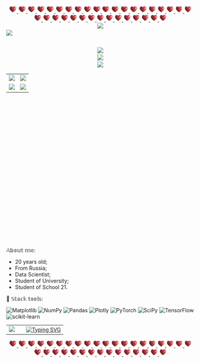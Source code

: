 <link href = "CSS/readme.css">

<!-- The head table: gifs + banner -->
<table align = "center">
   <tr>
      <!-- Spaces gifs-->
      <div align = "center">
         <a href = "https://github.com/polina-vaganova/polina-vaganova/blob/main/Materials/Space.gif">
            <img src = "Materials/Space.gif" width = "21" height = "20">
            <img src = "Materials/Space.gif" width = "21" height = "20">
            <img src = "Materials/Space.gif" width = "21" height = "20">
            <img src = "Materials/Space.gif" width = "21" height = "20">
            <img src = "Materials/Space.gif" width = "21" height = "20">
            <img src = "Materials/Space.gif" width = "21" height = "20">
            <img src = "Materials/Space.gif" width = "21" height = "20">
            <img src = "Materials/Space.gif" width = "21" height = "20">
            <img src = "Materials/Space.gif" width = "21" height = "20">
            <img src = "Materials/Space.gif" width = "21" height = "20">
            <img src = "Materials/Space.gif" width = "21" height = "20">
            <img src = "Materials/Space.gif" width = "21" height = "20">
            <img src = "Materials/Space.gif" width = "21" height = "20">
            <img src = "Materials/Space.gif" width = "21" height = "20">
            <img src = "Materials/Space.gif" width = "21" height = "20">
            <img src = "Materials/Space.gif" width = "20" height = "20">
            <img src = "Materials/Space.gif" width = "20" height = "20">
            <img src = "Materials/Space.gif" width = "20" height = "20">
            <img src = "Materials/Space.gif" width = "20" height = "20">
            <img src = "Materials/Space.gif" width = "20" height = "20">
            <img src = "Materials/Space.gif" width = "20" height = "20">
            <img src = "Materials/Space.gif" width = "20" height = "20">
            <img src = "Materials/Space.gif" width = "20" height = "20">
            <img src = "Materials/Space.gif" width = "20" height = "20">
            <img src = "Materials/Space.gif" width = "20" height = "20">
            <img src = "Materials/Space.gif" width = "20" height = "20">
            <img src = "Materials/Space.gif" width = "20" height = "20">
            <img src = "Materials/Space.gif" width = "20" height = "20">
            <img src = "Materials/Space.gif" width = "20" height = "20">
            <img src = "Materials/Space.gif" width = "20" height = "20">
            <img src = "Materials/Space.gif" width = "20" height = "20">
            <img src = "Materials/Space.gif" width = "20" height = "20">
            <img src = "Materials/Space.gif" width = "20" height = "20">
            <img src = "Materials/Space.gif" width = "20" height = "20">
            <img src = "Materials/Space.gif" width = "20" height = "20">
         </a>
      </div>
   </tr>

   <!-- Banner: erdogan-deniz -->
   <tr>
      <div align = "center">   
         <image src = "/Materials/title.png"> </image> 
      </div>
   </tr>
   
   <img src = "https://komarev.com/ghpvc/?username=polina-vaganova" />
</table>

<!-- All stats table-->
<table height = "450px" align = "center">
   
   <!-- Streak and main launguge -->
   <tr>
      <td>
         <div align = "right">
            <img width = "100%" src = "http://github-readme-streak-stats.herokuapp.com?user=polina-vaganova&theme=tokyonight&hide_border=true&border_radius=3&locale=ru&date_format=n%2Fj%5B%2FY%5D&card_width=420">
         </div>
      </td>
      <td>
         <div align = "left">
            <img width = "100%" src = "https://github-readme-stats.vercel.app/api?username=polina-vaganova&show=reviews_started&theme=tokyonight&show_icons=true&hide_border=true&locale=ru&hide_title=true&langs_count=5">
         </div>
      </td>
   </tr>
   
   <!-- Launguages, school 21 -->
   <tr>
      <td>
         <div align = "right">
            <img width = "100%" src = "https://github-readme-stats.vercel.app/api/top-langs/?username=polina-vaganova&layout=compact&hide_border=true&locale=ru&hide_title=true">
         </div>
      </td>
      <td>
         <div align = "left">
            <a href = "https://github.com/erdogan-deniz/School21">
               <img width = "100%" src = "https://github-readme-stats.vercel.app/api/pin/?username=polina-vaganova&repo=School21">
            </a>
         </div>
      </td>
   </tr>
   
   <!-- Trophies -->
   <tr>
      <div align = "center">
         <img src = "https://github-profile-trophy.vercel.app/?username=polina-vaganova&theme=tokyonight&column=-1&no-bg=true&no-frame=true">
      </div>
   </tr>
   
   <!-- Activity graph -->
   <tr>
      <div align = "center">
         <img src = "https://github-readme-activity-graph.vercel.app/graph?username=polina-vaganova&theme=tokyo-night">
      </div>
   </tr>

   <!-- Activity graph -->
   <tr>
      <div align = "center">
         <img src = "https://leetcode-stats-six.vercel.app/api?username=polina-vaganova&theme=dark">
      </div>
   </tr>
</table>

𝔸𝕓𝕠𝕦𝕥 𝕞𝕖:
* 20 years old;
* From Russia;
* Data Scientist;
* Student of University;
* Student of School 21.

🍋 𝕊𝕥𝕒𝕔𝕜 𝕥𝕠𝕠𝕝𝕤:

![Matplotlib](https://img.shields.io/badge/Matplotlib-%23ffffff.svg?style=for-the-badge&logo=Matplotlib&logoColor=black)
![NumPy](https://img.shields.io/badge/numpy-%23013243.svg?style=for-the-badge&logo=numpy&logoColor=white)
![Pandas](https://img.shields.io/badge/pandas-%23150458.svg?style=for-the-badge&logo=pandas&logoColor=white)
![Plotly](https://img.shields.io/badge/Plotly-%233F4F75.svg?style=for-the-badge&logo=plotly&logoColor=white)
![PyTorch](https://img.shields.io/badge/PyTorch-%23EE4C2C.svg?style=for-the-badge&logo=PyTorch&logoColor=white)
![SciPy](https://img.shields.io/badge/SciPy-%230C55A5.svg?style=for-the-badge&logo=scipy&logoColor=%white)
![TensorFlow](https://img.shields.io/badge/TensorFlow-%23FF6F00.svg?style=for-the-badge&logo=TensorFlow&logoColor=white)
![scikit-learn](https://img.shields.io/badge/scikit--learn-%23F7931E.svg?style=for-the-badge&logo=scikit-learn&logoColor=white)

<table align = "center">
   <tr>
      <td width = "30%">
         <img src = "/Materials/face.gif" height = "140"/>
      </td>
      <td>
         <a href = "https://www.youtube.com/watch?v=Lt3IOdDE5iA">
            <img src="https://readme-typing-svg.herokuapp.com?font=Fira+Code&size=18&pause=1000&color=F7F7F7&multiline=true&width=435&lines=Life+is+what+happens+when+you%E2%80%99re+busy;making+other+plans." alt="Typing SVG" />
         </a>
      </td>
   </tr>
</table>

<table align = "center">
   <tr>
      <!-- Spaces gifs-->
 <div align = "center">
         <a href = "https://github.com/polina-vaganova/polina-vaganova/blob/main/Materials/Space.gif">
            <img src = "Materials/Space.gif" width = "21" height = "20">
            <img src = "Materials/Space.gif" width = "21" height = "20">
            <img src = "Materials/Space.gif" width = "21" height = "20">
            <img src = "Materials/Space.gif" width = "21" height = "20">
            <img src = "Materials/Space.gif" width = "21" height = "20">
            <img src = "Materials/Space.gif" width = "21" height = "20">
            <img src = "Materials/Space.gif" width = "21" height = "20">
            <img src = "Materials/Space.gif" width = "21" height = "20">
            <img src = "Materials/Space.gif" width = "21" height = "20">
            <img src = "Materials/Space.gif" width = "21" height = "20">
            <img src = "Materials/Space.gif" width = "21" height = "20">
            <img src = "Materials/Space.gif" width = "21" height = "20">
            <img src = "Materials/Space.gif" width = "21" height = "20">
            <img src = "Materials/Space.gif" width = "21" height = "20">
            <img src = "Materials/Space.gif" width = "21" height = "20">
            <img src = "Materials/Space.gif" width = "20" height = "20">
            <img src = "Materials/Space.gif" width = "20" height = "20">
            <img src = "Materials/Space.gif" width = "20" height = "20">
            <img src = "Materials/Space.gif" width = "20" height = "20">
            <img src = "Materials/Space.gif" width = "20" height = "20">
            <img src = "Materials/Space.gif" width = "20" height = "20">
            <img src = "Materials/Space.gif" width = "20" height = "20">
            <img src = "Materials/Space.gif" width = "20" height = "20">
            <img src = "Materials/Space.gif" width = "20" height = "20">
            <img src = "Materials/Space.gif" width = "20" height = "20">
            <img src = "Materials/Space.gif" width = "20" height = "20">
            <img src = "Materials/Space.gif" width = "20" height = "20">
            <img src = "Materials/Space.gif" width = "20" height = "20">
            <img src = "Materials/Space.gif" width = "20" height = "20">
            <img src = "Materials/Space.gif" width = "20" height = "20">
            <img src = "Materials/Space.gif" width = "20" height = "20">
            <img src = "Materials/Space.gif" width = "20" height = "20">
            <img src = "Materials/Space.gif" width = "20" height = "20">
            <img src = "Materials/Space.gif" width = "20" height = "20">
            <img src = "Materials/Space.gif" width = "20" height = "20">
         </a>
      </div>
   </tr>
</table>
